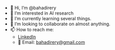 - 👋 Hi, I’m @bahadirery
- 👀 I’m interested in AI research 
- 🌱 I’m currently learning several things.
- 💞️ I’m looking to collaborate on almost anything.
- 📫 How to reach me: 
  - [LinkedIn](https://www.linkedin.com/in/bahadireryilmaz/)
  - 📧 Email: [bahadirery@gmail.com](mailto:bahadirery@gmail.com)
   

<!---
bahadirery/bahadirery is a ✨ special ✨ repository because its `README.md` (this file) appears on your GitHub profile.
You can click the Preview link to take a look at your changes.
--->
